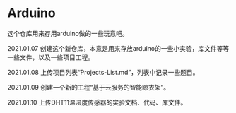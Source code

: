 # Arduino
这个仓库用来存用arduino做的一些玩意吧。

2021.01.07 创建这个新仓库，本意是用来存放arduino的一些小实验，库文件等等一些文件，以及一些项目工程。

2021.01.08 上传项目列表“Projects-List.md”，列表中记录一些题目。

2021.01.09 创建一个新的工程“基于云服务的智能晾衣架”。

2021.01.10 上传DHT11温湿度传感器的实验文档、代码、库文件。
